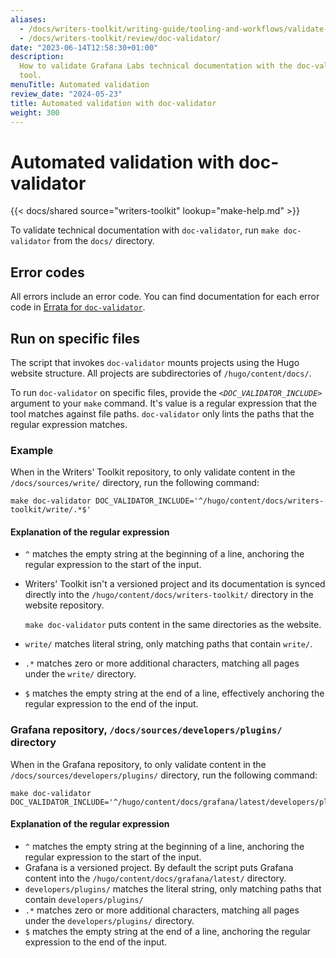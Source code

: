 ```yaml
---
aliases:
  - /docs/writers-toolkit/writing-guide/tooling-and-workflows/validate-technical-documentation/
  - /docs/writers-toolkit/review/doc-validator/
date: "2023-06-14T12:58:30+01:00"
description:
  How to validate Grafana Labs technical documentation with the doc-validator
  tool.
menuTitle: Automated validation
review_date: "2024-05-23"
title: Automated validation with doc-validator
weight: 300
---
```


# Automated validation with doc-validator

{{< docs/shared source="writers-toolkit" lookup="make-help.md" >}}

To validate technical documentation with `doc-validator`, run `make doc-validator` from the `docs/` directory.

## Error codes

All errors include an error code.
You can find documentation for each error code in [Errata for `doc-validator`](https://grafana.com/docs/writers-toolkit/review/doc-validator/errata/).

## Run on specific files

The script that invokes `doc-validator` mounts projects using the Hugo website structure.
All projects are subdirectories of `/hugo/content/docs/`.

To run `doc-validator` on specific files, provide the _`<DOC_VALIDATOR_INCLUDE>`_ argument to your `make` command.
It's value is a regular expression that the tool matches against file paths.
`doc-validator` only lints the paths that the regular expression matches.

### Example

When in the Writers' Toolkit repository, to only validate content in the `/docs/sources/write/` directory, run the following command:

```console
make doc-validator DOC_VALIDATOR_INCLUDE='^/hugo/content/docs/writers-toolkit/write/.*$'
```

#### Explanation of the regular expression

- `^` matches the empty string at the beginning of a line, anchoring the regular expression to the start of the input.
- Writers' Toolkit isn't a versioned project and its documentation is synced directly into the `/hugo/content/docs/writers-toolkit/` directory in the website repository.

  `make doc-validator` puts content in the same directories as the website.

- `write/` matches literal string, only matching paths that contain `write/`.
- `.*` matches zero or more additional characters, matching all pages under the `write/` directory.
- `$` matches the empty string at the end of a line, effectively anchoring the regular expression to the end of the input.

### Grafana repository, `/docs/sources/developers/plugins/` directory

When in the Grafana repository, to only validate content in the `/docs/sources/developers/plugins/` directory, run the following command:

```console
make doc-validator DOC_VALIDATOR_INCLUDE='^/hugo/content/docs/grafana/latest/developers/plugins.*$'
```

#### Explanation of the regular expression

- `^` matches the empty string at the beginning of a line, anchoring the regular expression to the start of the input.
- Grafana is a versioned project.
  By default the script puts Grafana content into the `/hugo/content/docs/grafana/latest/` directory.
- `developers/plugins/` matches the literal string, only matching paths that contain `developers/plugins/`
- `.*` matches zero or more additional characters, matching all pages under the `developers/plugins/` directory.
- `$` matches the empty string at the end of a line, anchoring the regular expression to the end of the input.
